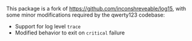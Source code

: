 This package is a fork of https://github.com/inconshreveable/log15, with some
minor modifications required by the qwerty123 codebase:

 * Support for log level `trace`
 * Modified behavior to exit on `critical` failure
